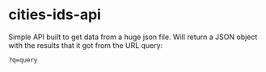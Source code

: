 # cities-ids-api

Simple API built to get data from a huge json file. Will return a JSON object with the results that it got from the URL query:

```shell
?q=query
```
